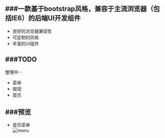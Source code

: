 ###一款基于bootstrap风格，兼容于主流浏览器（包括IE6）的后端UI开发组件
------------
*  良好的浏览器兼容性
*  可定制的风格
*  丰富的UI组件

###TODO
----------
整理中···  

* 菜单
* 按钮 
* 首页 

###预览
---
* 首页菜单  
![menu](http://sandbox.runjs.cn/uploads/rs/5/hirycjiy/privew.png)